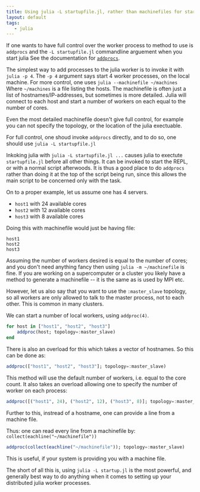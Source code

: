 ```yaml
---
title: Using julia -L startupfile.jl, rather than machinefiles for starting workers.
layout: default
tags:
   - julia
---
```




If one wants to have full control over the worker process to method to use is `addprocs` and the `-L startupfile.jl` commandline arguement when you start julia
See the documentation for [`addprocs`](https://docs.julialang.org/en/stable/stdlib/parallel/#Base.Distributed.addprocs).

The simplest way to add processes to the julia worker is to invoke it with `julia -p 4`.
The `-p 4` argument says start 4 worker processes, on the local machine.
For more control, one uses `julia --machinefile ~/machines`
Where `~/machines` is a file listing the hosts.
The machinefile is often just a list of hostnames/IP-addresses,
but sometimes is more detailed.
Julia will connect to each host and start a number of workers on each equal to the number of cores.

Even the most detailed machinefile doesn't give full control,
for example you can not specify the topology, or the location of the julia exectuable.

For full control, one shoud invoke `addprocs` directly,
and to do so, one should use `julia -L startupfile.jl`

<!--more-->  
 

Inkoking julia with `julia -L startupfile.jl ...`
causes julia to exectute `startupfile.jl` before all other things.
It can be invoked to start the REPL, or with a normal script afterwoods.
It is thus a good place to do `addprocs` rather than doing it at the top of the script being run,
since this allows the main script to be concerned only with the task.
 

On to a proper example,
let us assume one has 4 servers.
 - `host1` with 24 available cores
 - `host2` with 12 available cores
 - `host3` with 8 available cores


Doing this with machinefile would just be having  file:

```
host1
host2
host3
```

Assuming the number of workers desired is equal to the number of cores;
and you don't need anything fancy then using `julia -m ~/machinefile` is fine.
If you are working on a supercomputer or a cluster you likely have a method to generate a machinefile -- it is the same as is used by MPI etc.


However, let us also say that you want to use the `:master_slave` topology,
so all workers are only allowed to talk to the master process,
not to each other.
This is common in many clusters.

We can start a number of local workers, using `addproc(4)`.

```julia
for host in ["host1", "host2", "host3"]
	addproc(host; topology=:master_slave)
end
```

There is also an overload for this which takes a vector of hostnames.
So this can be done as:

```julia
addproc(["host1", "host2", "host3"]; topology=:master_slave)
```

This method will use the default number of workers, i.e. equal to the core count.
It also takes an overload allowing one to specify the number of worker on each process:

```julia
addproc([("host1", 24), ("host2", 12), ("host3", 8)]; topology=:master_slave)
```

Further to this, instread of a hostname,
one can  provide a line from a machine file.

Thus:
one can read every line from a machinefile by: `collect(eachline("~/machinefile"))`


```julia
addproc(collect(eachline("~/machinefile")); topology=:master_slave)
```

This is useful, if your system is providing you with a machine file.


The short of all this is,
using `julia -L startup.jl` is the most powerful,
and generally best way to do anything when it comes to setting up your distributed julia worker processes.
